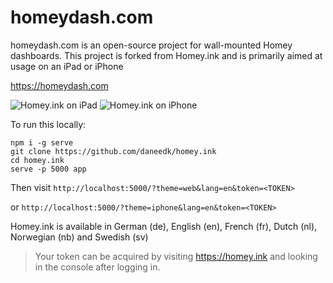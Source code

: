 # homeydash.com

homeydash.com is an open-source project for wall-mounted Homey dashboards.
This project is forked from Homey.ink and is primarily aimed at usage on an iPad or iPhone

https://homeydash.com

![Homey.ink on iPad](https://raw.githubusercontent.com/daneedk/homey.ink/master/assets/devices/ipad/ipad.png)
![Homey.ink on iPhone](https://raw.githubusercontent.com/daneedk/homey.ink/master/assets/devices/iphone/iphone.png)

To run this locally:

```
npm i -g serve
git clone https://github.com/daneedk/homey.ink
cd homey.ink
serve -p 5000 app
```

Then visit `http://localhost:5000/?theme=web&lang=en&token=<TOKEN>`

or `http://localhost:5000/?theme=iphone&lang=en&token=<TOKEN>`

Homey.ink is available in German (de), English (en), French (fr), Dutch (nl), Norwegian (nb) and Swedish (sv)

> Your token can be acquired by visiting https://homey.ink and looking in the console after logging in.
